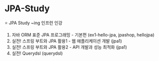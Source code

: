 # JPA-Study
:star: JPA Study ~ing
인프런 인강
1. 자바 ORM 표준 JPA 프로그래밍 - 기본편 (ex1-hello-jpa, jpashop, hellojpa)
2. 실전! 스프링 부트와 JPA 활용1 - 웹 애플리케이션 개발 (jpa1)
3. 실전! 스프링 부트와 JPA 활용2 - API 개발과 성능 최적화 (jpa1)
4. 실전! Querydsl (querydsl)
